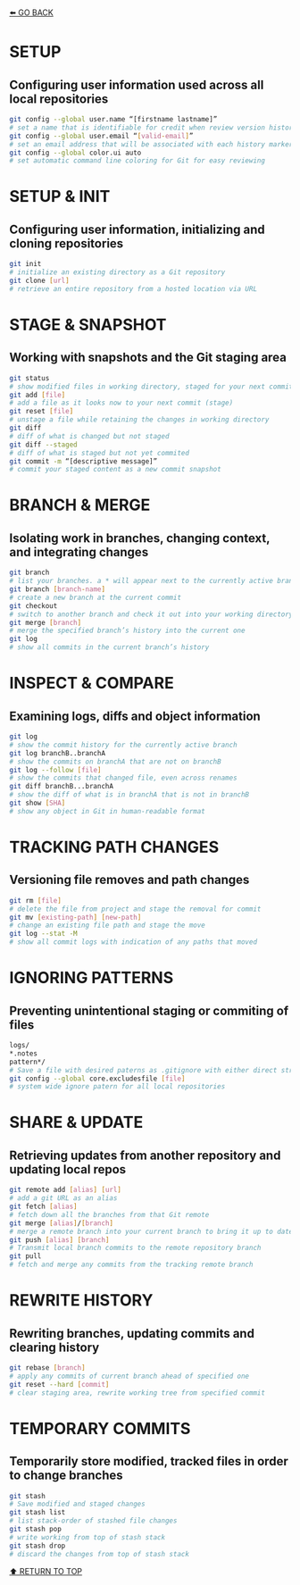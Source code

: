 [⬅️ GO BACK](https://github.com/monsterchick/Commands)
# SETUP
## Configuring user information used across all local repositories
```bash
git config --global user.name “[firstname lastname]”
# set a name that is identifiable for credit when review version history
git config --global user.email “[valid-email]”
# set an email address that will be associated with each history marker
git config --global color.ui auto
# set automatic command line coloring for Git for easy reviewing
```

# SETUP & INIT
## Configuring user information, initializing and cloning repositories
```bash
git init
# initialize an existing directory as a Git repository
git clone [url]
# retrieve an entire repository from a hosted location via URL
```

# STAGE & SNAPSHOT
## Working with snapshots and the Git staging area
```bash
git status
# show modified files in working directory, staged for your next commit
git add [file]
# add a file as it looks now to your next commit (stage)
git reset [file]
# unstage a file while retaining the changes in working directory
git diff
# diff of what is changed but not staged
git diff --staged
# diff of what is staged but not yet commited
git commit -m “[descriptive message]”
# commit your staged content as a new commit snapshot
```

# BRANCH & MERGE
## Isolating work in branches, changing context, and integrating changes
```bash
git branch
# list your branches. a * will appear next to the currently active branch
git branch [branch-name]
# create a new branch at the current commit
git checkout
# switch to another branch and check it out into your working directory
git merge [branch]
# merge the specified branch’s history into the current one
git log
# show all commits in the current branch’s history
```

# INSPECT & COMPARE
## Examining logs, diffs and object information
```bash
git log
# show the commit history for the currently active branch
git log branchB..branchA
# show the commits on branchA that are not on branchB
git log --follow [file]
# show the commits that changed file, even across renames
git diff branchB...branchA
# show the diff of what is in branchA that is not in branchB
git show [SHA]
# show any object in Git in human-readable format
```

# TRACKING PATH CHANGES
## Versioning file removes and path changes
```bash
git rm [file]
# delete the file from project and stage the removal for commit
git mv [existing-path] [new-path]
# change an existing file path and stage the move
git log --stat -M
# show all commit logs with indication of any paths that moved
```

# IGNORING PATTERNS
## Preventing unintentional staging or commiting of files
```bash
logs/
*.notes
pattern*/
# Save a file with desired paterns as .gitignore with either direct string matches or wildcard globs
git config --global core.excludesfile [file]
# system wide ignore patern for all local repositories
```

# SHARE & UPDATE
## Retrieving updates from another repository and updating local repos
```bash
git remote add [alias] [url]
# add a git URL as an alias
git fetch [alias]
# fetch down all the branches from that Git remote
git merge [alias]/[branch]
# merge a remote branch into your current branch to bring it up to date
git push [alias] [branch]
# Transmit local branch commits to the remote repository branch
git pull
# fetch and merge any commits from the tracking remote branch
```

# REWRITE HISTORY
## Rewriting branches, updating commits and clearing history
```bash
git rebase [branch]
# apply any commits of current branch ahead of specified one
git reset --hard [commit]
# clear staging area, rewrite working tree from specified commit
```

# TEMPORARY COMMITS
## Temporarily store modified, tracked files in order to change branches
```bash
git stash
# Save modified and staged changes
git stash list
# list stack-order of stashed file changes
git stash pop
# write working from top of stash stack
git stash drop
# discard the changes from top of stash stack
```

[⬆️ RETURN TO TOP](#top)
